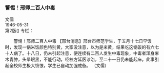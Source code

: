 ### 警惕！邢师二百人中毒  
文儒  
1946-05-31  
第2版()
专栏：

　　警惕！邢师二百人中毒
    【邢台消息】邢台市师范学生，于五月十七日早饭时，发现一锅米饭颜色特别黄，大家没注意，以为是米黄，结果吃这锅饭的有六七十人病了。十八日，仍未引起注意，便连续有二百人发生中毒现象，中毒者浑身麻木青肿，头晕眼黑，不能行动，经校方延医诊治，至二十一日仍未能起床。此事引起全校师生极大愤恨，学生已自动加强戒备。
    （文儒）  
